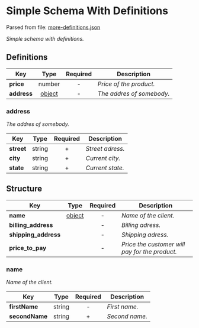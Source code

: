 # __Simple Schema With Definitions__
Parsed from file: [more-definitions.json](https://github.com/McCastles/JMC/blob/master/examples/more-definitions.json)

_Simple schema with definitions._
## __Definitions__

|Key|Type|Required|Description|
|-|:-:|:-:|-|
|__price__|number|-|_Price of the product._|
|__address__|[object](#address)|-|_The addres of somebody._|
### __address__
_The addres of somebody._

|Key|Type|Required|Description|
|-|:-:|:-:|-|
|__street__|string|+|_Street adress._|
|__city__|string|+|_Current city._|
|__state__|string|+|_Current state._|
## __Structure__

|Key|Type|Required|Description|
|-|:-:|:-:|-|
|__name__|[object](#name)|-|_Name of the client._|
|__billing_address__|[](#address)|-|_Billing adress._|
|__shipping_address__|[](#address)|-|_Shipping adress._|
|__price_to_pay__|[](#price)|-|_Price the customer will pay for the product._|
### __name__
_Name of the client._

|Key|Type|Required|Description|
|-|:-:|:-:|-|
|__firstName__|string|-|_First name._|
|__secondName__|string|+|_Second name._|